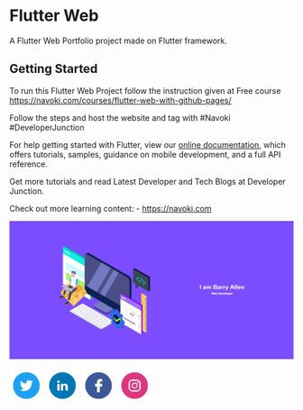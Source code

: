 # Flutter Web

A Flutter Web Portfolio project made on Flutter framework.

## Getting Started

To run this Flutter Web Project follow the instruction given at Free course https://navoki.com/courses/flutter-web-with-github-pages/

Follow the steps and host the website and  tag with #Navoki #DeveloperJunction

For help getting started with Flutter, view our
[online documentation](https://flutter.dev/docs), which offers tutorials,
samples, guidance on mobile development, and a full API reference.

Get more tutorials and read Latest Developer and Tech Blogs at Developer Junction.
 
Check out more learning content: - https://navoki.com

![website_project.PNG](website_project.PNG)

 <a href="https://twitter.com/navokitech"><img src="https://github.com/aritraroy/social-icons/blob/master/twitter-icon.png?raw=true" width="60"></a>
<a href="linkedin.com/company/navoki"><img src="https://github.com/aritraroy/social-icons/blob/master/linkedin-icon.png?raw=true" width="60"></a>
<a href="https://www.facebook.com/navokitech"><img src="https://github.com/aritraroy/social-icons/blob/master/facebook-icon.png?raw=true" width="60"></a>
<a href="https://www.instagram.com/navokitech"><img src="https://github.com/aritraroy/social-icons/blob/master/instagram-icon.png?raw=true" width="60"></a>

 

